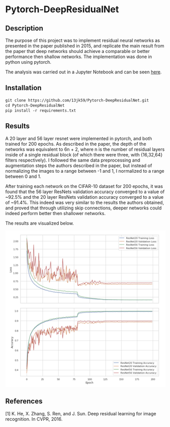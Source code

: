 # Pytorch-DeepResidualNet

## Description

The purpose of this project was to implement residual neural networks as presented in the paper published in 2015, and replicate the main result from the paper that deep networks should achieve a comparable or better performance then shallow networks. The implementation was done in python using pytorch.

The analysis was carried out in a Jupyter Notebook and can be seen [here](https://github.com/13jk59/Pytorch-DeepResidualNet/blob/master/Deep%20Residual%20Net%20Pytorch.ipynb).

## Installation

```
git clone https://github.com/13jk59/Pytorch-DeepResidualNet.git
cd Pytorch-DeepResidualNet
pip install -r requirements.txt
```

## Results

A 20 layer and 56 layer resnet were implemented in pytorch, and both trained for 200 epochs. As described in the paper, the depth of the networks was equivalent to 6n + 2, where n is the number of residual layers inside of a single residual block (of which there were three, with {16,32,64} filters respectively). I followed the same data preprocessing and augmentation steps the authors described in the paper, but instead of normalizing the images to a range between -1 and 1, I normalized to a range between 0 and 1.

After training each network on the CIFAR-10 dataset for 200 epochs, it was found that the 56 layer ResNets validation accuracy converged to a value of ~92.5% and the 20 layer ResNets validation accuracy converged to a value of ~91.4%. This indeed was very similar to the results the authors obtained, and proved that through utilizing skip connections, deeper networks could indeed perform better then shallower networks.

The results are visualized below.

<img src="./images/ResNet.png" width = "700">

## References

[1] K. He, X. Zhang, S. Ren, and J. Sun. Deep residual learning for image recognition. In CVPR, 2016.
